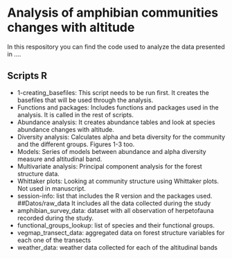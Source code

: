 # Analysis of amphibian communities changes with altitude
In this respository you can find the code used to analyze the data presented in .... 
## Scripts R
- 1-creating_basefiles: This script needs to be run first. It creates the basefiles that will be used through the analysis.
- Functions and packages: Includes functions and packages used in the analysis. It is called in the rest of scripts.
- Abundance analysis: It creates abundance tables and look at species abundance changes with altitude.
- Diversity analysis: Calculates alpha and beta diversity for the community and the different groups. Figures 1-3 too.
- Models: Series of models between abundance and alpha diversity measure and altitudinal band.
- Multivariate analysis: Principal component analysis for the forest structure data.
- Whittaker plots: Looking at community structure using Whittaker plots. Not used in manuscript.
- session-info: list that includes the R version and the packages used.
##Datos/raw_data
It includes all the data collected during the study
- amphibian_survey_data: dataset with all observation of herpetofauna recorded during the study.
- functional_groups_lookup: list of species and their functional groups.
- vegmap_transect_data: aggregated data on forest structure variables for each one of the transects
- weather_data: weather data collected for each of the altitudinal bands

